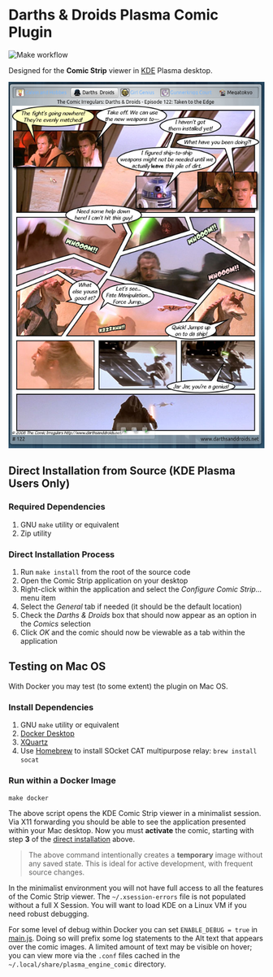 # Darths &amp; Droids Plasma Comic Plugin

![Make workflow](../../actions/workflows/make.yml/badge.svg)

Designed for the **Comic Strip** viewer in [KDE](https://kde.org "KDE Community Home") Plasma desktop.

![Screenshot](image/screenshot.png "Sample screenshot of comic widget")

## Direct Installation from Source (KDE Plasma Users Only)

### Required Dependencies

1. GNU `make` utility or equivalent
2. Zip utility

### Direct Installation Process

1. Run `make install` from the root of the source code
2. Open the Comic Strip application on your desktop
3. Right-click within the application and select the _Configure Comic Strip..._ menu item
4. Select the _General_ tab if needed (it should be the default location)
5. Check the *Darths &amp; Droids* box that should now appear as an option in the _Comics_ selection
6. Click _OK_ and the comic should now be viewable as a tab within the application

## Testing on Mac OS

With Docker you may test (to some extent) the plugin on Mac OS.

### Install Dependencies

1. GNU `make` utility or equivalent
2. [Docker Desktop](https://www.docker.com/products/docker-desktop)
3. [XQuartz](https://www.xquartz.org)
5. Use [Homebrew](https://brew.sh) to install SOcket CAT multipurpose relay: `brew install socat`

### Run within a Docker Image

```
make docker
```

The above script opens the KDE Comic Strip viewer in a minimalist session.
Via X11 forwarding you should be able to see the application presented within your Mac desktop.
Now you must **activate** the comic, starting with step **3** of the [direct installation](#direct-installation-process) above.

> The above command intentionally creates a **temporary** image without any saved state.
> This is ideal for active development, with frequent source changes.

In the minimalist environment you will not have full access to all the features of the Comic Strip viewer.
The `~/.xsession-errors` file is not populated without a full X Session.
You will want to load KDE on a Linux VM if you need robust debugging.

For some level of debug within Docker you can set `ENABLE_DEBUG = true` in [main.js](src/contents/code/main.js#L31).
Doing so will prefix some log statements to the Alt text that appears over the comic images.
A limited amount of text may be visible on hover;
you can view more via the `.conf` files cached in the `~/.local/share/plasma_engine_comic` directory.
